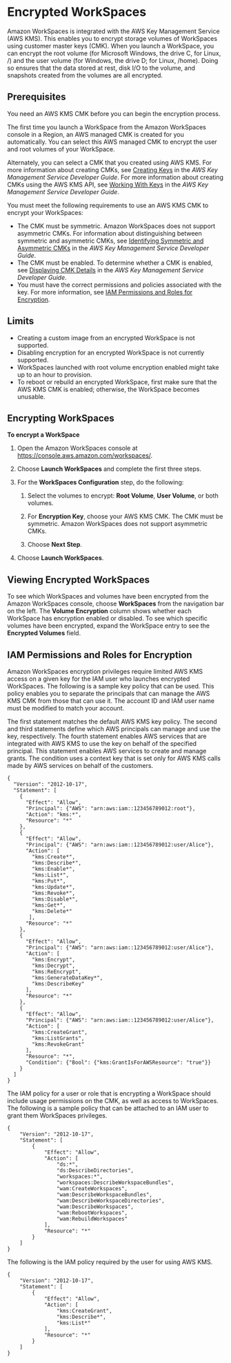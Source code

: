 # Encrypted WorkSpaces<a name="encrypt-workspaces"></a>

Amazon WorkSpaces is integrated with the AWS Key Management Service \(AWS KMS\)\. This enables you to encrypt storage volumes of WorkSpaces using customer master keys \(CMK\)\. When you launch a WorkSpace, you can encrypt the root volume \(for Microsoft Windows, the drive C, for Linux, /\) and the user volume \(for Windows, the drive D; for Linux, /home\)\. Doing so ensures that the data stored at rest, disk I/O to the volume, and snapshots created from the volumes are all encrypted\.

## Prerequisites<a name="encryption_prerequisites"></a>

You need an AWS KMS CMK before you can begin the encryption process\.

The first time you launch a WorkSpace from the Amazon WorkSpaces console in a Region, an AWS managed CMK is created for you automatically\. You can select this AWS managed CMK to encrypt the user and root volumes of your WorkSpace\.

Alternately, you can select a CMK that you created using AWS KMS\. For more information about creating CMKs, see [Creating Keys](https://docs.aws.amazon.com/kms/latest/developerguide/create-keys.html) in the *AWS Key Management Service Developer Guide*\. For more information about creating CMKs using the AWS KMS API, see [Working With Keys](https://docs.aws.amazon.com/kms/latest/developerguide/programming-keys.html) in the *AWS Key Management Service Developer Guide*\.

You must meet the following requirements to use an AWS KMS CMK to encrypt your WorkSpaces:
+ The CMK must be symmetric\. Amazon WorkSpaces does not support asymmetric CMKs\. For information about distinguishing between symmetric and asymmetric CMKs, see [ Identifying Symmetric and Asymmetric CMKs](https://docs.aws.amazon.com/kms/latest/developerguide/find-symm-asymm.html) in the *AWS Key Management Service Developer Guide*\.
+ The CMK must be enabled\. To determine whether a CMK is enabled, see [ Displaying CMK Details](https://docs.aws.amazon.com/kms/latest/developerguide/viewing-keys-console.html#viewing-console-details) in the *AWS Key Management Service Developer Guide*\.
+ You must have the correct permissions and policies associated with the key\. For more information, see [IAM Permissions and Roles for Encryption](#IAM_permissions)\.

## Limits<a name="encryption_limits"></a>
+ Creating a custom image from an encrypted WorkSpace is not supported\.
+ Disabling encryption for an encrypted WorkSpace is not currently supported\.
+ WorkSpaces launched with root volume encryption enabled might take up to an hour to provision\.
+ To reboot or rebuild an encrypted WorkSpace, first make sure that the AWS KMS CMK is enabled; otherwise, the WorkSpace becomes unusable\.

## Encrypting WorkSpaces<a name="encrypt_workspace"></a>

**To encrypt a WorkSpace**

1. Open the Amazon WorkSpaces console at [https://console\.aws\.amazon\.com/workspaces/](https://console.aws.amazon.com/workspaces/)\.

1. Choose **Launch WorkSpaces** and complete the first three steps\.

1. For the **WorkSpaces Configuration** step, do the following:

   1. Select the volumes to encrypt: **Root Volume**, **User Volume**, or both volumes\.

   1. For **Encryption Key**, choose your AWS KMS CMK\. The CMK must be symmetric\. Amazon WorkSpaces does not support asymmetric CMKs\.

   1. Choose **Next Step**\.

1. Choose **Launch WorkSpaces**\.

## Viewing Encrypted WorkSpaces<a name="maintain_encryption"></a>

To see which WorkSpaces and volumes have been encrypted from the Amazon WorkSpaces console, choose **WorkSpaces** from the navigation bar on the left\. The **Volume Encryption** column shows whether each WorkSpace has encryption enabled or disabled\. To see which specific volumes have been encrypted, expand the WorkSpace entry to see the **Encrypted Volumes** field\.

## IAM Permissions and Roles for Encryption<a name="IAM_permissions"></a>

Amazon WorkSpaces encryption privileges require limited AWS KMS access on a given key for the IAM user who launches encrypted WorkSpaces\. The following is a sample key policy that can be used\. This policy enables you to separate the principals that can manage the AWS KMS CMK from those that can use it\. The account ID and IAM user name must be modified to match your account\.

The first statement matches the default AWS KMS key policy\. The second and third statements define which AWS principals can manage and use the key, respectively\. The fourth statement enables AWS services that are integrated with AWS KMS to use the key on behalf of the specified principal\. This statement enables AWS services to create and manage grants\. The condition uses a context key that is set only for AWS KMS calls made by AWS services on behalf of the customers\.

```
{
  "Version": "2012-10-17",
  "Statement": [
    {
      "Effect": "Allow",
      "Principal": {"AWS": "arn:aws:iam::123456789012:root"},
      "Action": "kms:*",
      "Resource": "*"
    },
    {
      "Effect": "Allow",
      "Principal": {"AWS": "arn:aws:iam::123456789012:user/Alice"},
      "Action": [
        "kms:Create*",
        "kms:Describe*",
        "kms:Enable*",
        "kms:List*",
        "kms:Put*",
        "kms:Update*",
        "kms:Revoke*",
        "kms:Disable*",
        "kms:Get*",
        "kms:Delete*"
       ],
      "Resource": "*"
    },
    {
      "Effect": "Allow",
      "Principal": {"AWS": "arn:aws:iam::123456789012:user/Alice"},
      "Action": [
        "kms:Encrypt",
        "kms:Decrypt",
        "kms:ReEncrypt",
        "kms:GenerateDataKey*",
        "kms:DescribeKey"
      ],
      "Resource": "*"
    },
    {
      "Effect": "Allow",
      "Principal": {"AWS": "arn:aws:iam::123456789012:user/Alice"},
      "Action": [
        "kms:CreateGrant",
        "kms:ListGrants",
        "kms:RevokeGrant"
      ],
      "Resource": "*",
      "Condition": {"Bool": {"kms:GrantIsForAWSResource": "true"}}
    }
  ]
}
```

The IAM policy for a user or role that is encrypting a WorkSpace should include usage permissions on the CMK, as well as access to WorkSpaces\. The following is a sample policy that can be attached to an IAM user to grant them WorkSpaces privileges\.

```
{
    "Version": "2012-10-17",
    "Statement": [
        {
            "Effect": "Allow",
            "Action": [
                "ds:*",
                "ds:DescribeDirectories",
                "workspaces:*",
                "workspaces:DescribeWorkspaceBundles",
                "wam:CreateWorkspaces",
                "wam:DescribeWorkspaceBundles",
                "wam:DescribeWorkspaceDirectories",
                "wam:DescribeWorkspaces",
                "wam:RebootWorkspaces",
                "wam:RebuildWorkspaces"
            ],
            "Resource": "*"
        }
    ]
}
```

The following is the IAM policy required by the user for using AWS KMS\.

```
{
    "Version": "2012-10-17",
    "Statement": [
        {
            "Effect": "Allow",
            "Action": [
                "kms:CreateGrant",
                "kms:Describe*",
                "kms:List*"
            ],
            "Resource": "*"
        }
    ]
}
```
